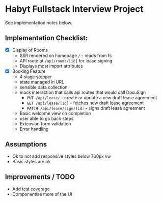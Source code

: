 # Habyt Fullstack Interview Project

See implementation notes below.

## Implementation Checklist:
- [x] Display of Rooms
  -  SSR rendered on homepage `/` - reads from fs
  - API route at `/api/rooms/[id]` for lease signing
  - Displays most import attributes
- [x] Booking Feature
  - 4 stage stepper
  - state managed in URL
  - sensible data collection
  - mock interaction that calls api routes that would call DocuSign
    - `PUT /api/lease/` - create or update a new draft lease agreement
    - `GET /api/lease/[id]` - fetches new draft lease agreement
    - `PATCH /api/lease/sign/[id]` - signs draft lease agreement
  - Basic welcome view on completion
  - user able to go back steps
  - Extension form validation
  - Error handling

## Assumptions
- Ok to not add responsive styles below 760px vw
- Basic styles are ok

## Improvements / TODO
- Add test coverage
- Componentise more of the UI
